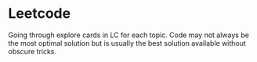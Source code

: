 # Leetcode
Going through explore cards in LC for each topic. Code may not always be the most optimal solution but is usually the best solution available without obscure tricks.
